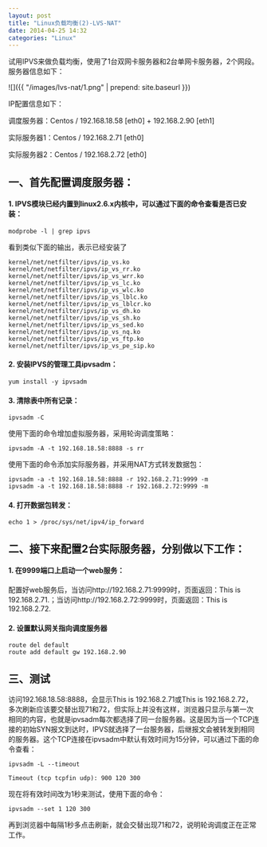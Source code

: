 ```yaml
---
layout: post
title: "Linux负载均衡(2)-LVS-NAT"
date: 2014-04-25 14:32
categories: "Linux"
---
```


试用IPVS来做负载均衡，使用了1台双网卡服务器和2台单网卡服务器，2个网段。服务器信息如下：

![]({{ "/images/lvs-nat/1.png" | prepend: site.baseurl }})

IP配置信息如下：

调度服务器：Centos / 192.168.18.58 [eth0] + 192.168.2.90 [eth1]

实际服务器1：Centos / 192.168.2.71 [eth0]

实际服务器2：Centos / 192.168.2.72 [eth0]

一、首先配置调度服务器：
----------------------

#### 1. IPVS模块已经内置到linux2.6.x内核中，可以通过下面的命令查看是否已安装：

    modprobe -l | grep ipvs

看到类似下面的输出，表示已经安装了

    kernel/net/netfilter/ipvs/ip_vs.ko
    kernel/net/netfilter/ipvs/ip_vs_rr.ko
    kernel/net/netfilter/ipvs/ip_vs_wrr.ko
    kernel/net/netfilter/ipvs/ip_vs_lc.ko
    kernel/net/netfilter/ipvs/ip_vs_wlc.ko
    kernel/net/netfilter/ipvs/ip_vs_lblc.ko
    kernel/net/netfilter/ipvs/ip_vs_lblcr.ko
    kernel/net/netfilter/ipvs/ip_vs_dh.ko
    kernel/net/netfilter/ipvs/ip_vs_sh.ko
    kernel/net/netfilter/ipvs/ip_vs_sed.ko
    kernel/net/netfilter/ipvs/ip_vs_nq.ko
    kernel/net/netfilter/ipvs/ip_vs_ftp.ko
    kernel/net/netfilter/ipvs/ip_vs_pe_sip.ko

#### 2. 安装IPVS的管理工具ipvsadm：

    yum install -y ipvsadm

#### 3. 清除表中所有记录：

    ipvsadm -C

使用下面的命令增加虚拟服务器，采用轮询调度策略：

    ipvsadm -A -t 192.168.18.58:8888 -s rr

使用下面的命令添加实际服务器，并采用NAT方式转发数据包：

    ipvsadm -a -t 192.168.18.58:8888 -r 192.168.2.71:9999 -m
    ipvsadm -a -t 192.168.18.58:8888 -r 192.168.2.72:9999 -m

#### 4. 打开数据包转发：

    echo 1 > /proc/sys/net/ipv4/ip_forward

二、接下来配置2台实际服务器，分别做以下工作：
-----------------------

#### 1. 在9999端口上启动一个web服务：

配置好web服务后，当访问http://192.168.2.71:9999时，页面返回：This is 192.168.2.71.；当访问http://192.168.2.72:9999时，页面返回：This is 192.168.2.72.

#### 2. 设置默认网关指向调度服务器

    route del default
    route add default gw 192.168.2.90

三、测试
-------------------

访问192.168.18.58:8888，会显示This is 192.168.2.71或This is 192.168.2.72，多次刷新应该要交替出现71和72，但实际上并没有这样，浏览器只显示与第一次相同的内容，也就是ipvsadm每次都选择了同一台服务器。这是因为当一个TCP连接的初始SYN报文到达时，IPVS就选择了一台服务器，后继报文会被转发到相同的服务器。这个TCP连接在ipvsadm中默认有效时间为15分钟，可以通过下面的命令查看：

    ipvsadm -L --timeout

    Timeout (tcp tcpfin udp): 900 120 300

现在将有效时间改为1秒来测试，使用下面的命令：

    ipvsadm --set 1 120 300

再到浏览器中每隔1秒多点击刷新，就会交替出现71和72，说明轮询调度正在正常工作。